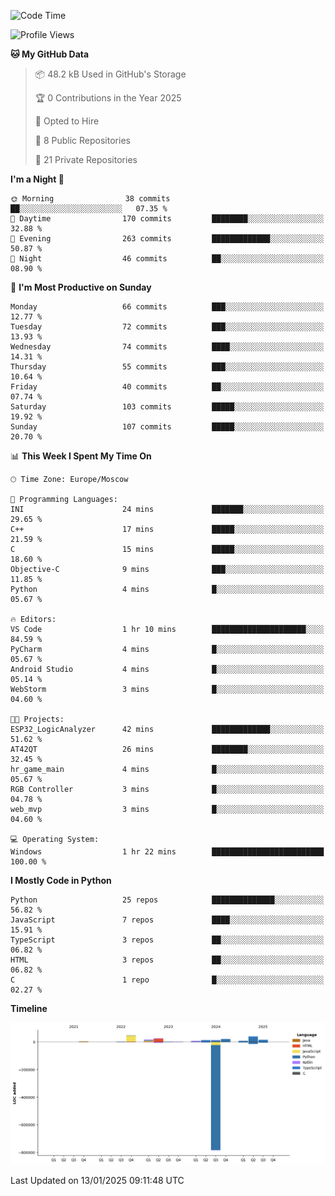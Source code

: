 <!--START_SECTION:waka-->
![Code Time](http://img.shields.io/badge/Code%20Time-582%20hrs%2022%20mins-blue)

![Profile Views](http://img.shields.io/badge/Profile%20Views-3-blue)

**🐱 My GitHub Data** 

> 📦 48.2 kB Used in GitHub's Storage 
 > 
> 🏆 0 Contributions in the Year 2025
 > 
> 💼 Opted to Hire
 > 
> 📜 8 Public Repositories 
 > 
> 🔑 21 Private Repositories 
 > 
**I'm a Night 🦉** 

```text
🌞 Morning                38 commits          ██░░░░░░░░░░░░░░░░░░░░░░░   07.35 % 
🌆 Daytime                170 commits         ████████░░░░░░░░░░░░░░░░░   32.88 % 
🌃 Evening                263 commits         █████████████░░░░░░░░░░░░   50.87 % 
🌙 Night                  46 commits          ██░░░░░░░░░░░░░░░░░░░░░░░   08.90 % 
```
📅 **I'm Most Productive on Sunday** 

```text
Monday                   66 commits          ███░░░░░░░░░░░░░░░░░░░░░░   12.77 % 
Tuesday                  72 commits          ███░░░░░░░░░░░░░░░░░░░░░░   13.93 % 
Wednesday                74 commits          ████░░░░░░░░░░░░░░░░░░░░░   14.31 % 
Thursday                 55 commits          ███░░░░░░░░░░░░░░░░░░░░░░   10.64 % 
Friday                   40 commits          ██░░░░░░░░░░░░░░░░░░░░░░░   07.74 % 
Saturday                 103 commits         █████░░░░░░░░░░░░░░░░░░░░   19.92 % 
Sunday                   107 commits         █████░░░░░░░░░░░░░░░░░░░░   20.70 % 
```


📊 **This Week I Spent My Time On** 

```text
🕑︎ Time Zone: Europe/Moscow

💬 Programming Languages: 
INI                      24 mins             ███████░░░░░░░░░░░░░░░░░░   29.65 % 
C++                      17 mins             █████░░░░░░░░░░░░░░░░░░░░   21.59 % 
C                        15 mins             █████░░░░░░░░░░░░░░░░░░░░   18.60 % 
Objective-C              9 mins              ███░░░░░░░░░░░░░░░░░░░░░░   11.85 % 
Python                   4 mins              █░░░░░░░░░░░░░░░░░░░░░░░░   05.67 % 

🔥 Editors: 
VS Code                  1 hr 10 mins        █████████████████████░░░░   84.59 % 
PyCharm                  4 mins              █░░░░░░░░░░░░░░░░░░░░░░░░   05.67 % 
Android Studio           4 mins              █░░░░░░░░░░░░░░░░░░░░░░░░   05.14 % 
WebStorm                 3 mins              █░░░░░░░░░░░░░░░░░░░░░░░░   04.60 % 

🐱‍💻 Projects: 
ESP32_LogicAnalyzer      42 mins             █████████████░░░░░░░░░░░░   51.62 % 
AT42QT                   26 mins             ████████░░░░░░░░░░░░░░░░░   32.45 % 
hr_game_main             4 mins              █░░░░░░░░░░░░░░░░░░░░░░░░   05.67 % 
RGB Controller           3 mins              █░░░░░░░░░░░░░░░░░░░░░░░░   04.78 % 
web_mvp                  3 mins              █░░░░░░░░░░░░░░░░░░░░░░░░   04.60 % 

💻 Operating System: 
Windows                  1 hr 22 mins        █████████████████████████   100.00 % 
```

**I Mostly Code in Python** 

```text
Python                   25 repos            ██████████████░░░░░░░░░░░   56.82 % 
JavaScript               7 repos             ████░░░░░░░░░░░░░░░░░░░░░   15.91 % 
TypeScript               3 repos             ██░░░░░░░░░░░░░░░░░░░░░░░   06.82 % 
HTML                     3 repos             ██░░░░░░░░░░░░░░░░░░░░░░░   06.82 % 
C                        1 repo              █░░░░░░░░░░░░░░░░░░░░░░░░   02.27 % 
```



**Timeline**

![Lines of Code chart](https://raw.githubusercontent.com/adlemx/adlemx/main/assets/bar_graph.png)


 Last Updated on 13/01/2025 09:11:48 UTC
<!--END_SECTION:waka-->

